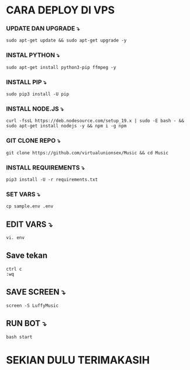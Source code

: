 
# CARA DEPLOY DI VPS
### UPDATE DAN UPGRADE ⤵️
```
sudo apt-get update && sudo apt-get upgrade -y
```

### INSTAL PYTHON ⤵️
```
sudo apt-get install python3-pip ffmpeg -y
```

### INSTALL PIP ⤵️
```
sudo pip3 install -U pip
```

### INSTALL NODE.JS ⤵️
```
curl -fssL https://deb.nodesource.com/setup_19.x | sudo -E bash - && sudo apt-get install nodejs -y && npm i -g npm
```

### GIT CLONE REPO ⤵️
```
git clone https://github.com/virtualunionsex/Music && cd Music
```

### INSTALL REQUIREMENTS ⤵️
```
pip3 install -U -r requirements.txt
```

### SET VARS ⤵️
```
cp sample.env .env
```

## EDIT VARS ⤵️
```
vi. env
```
## Save tekan
```
ctrl c
:wq
```

## SAVE SCREEN ⤵️
```
screen -S LuffyMusic
```

## RUN BOT ⤵️
```
bash start
```


# SEKIAN DULU TERIMAKASIH





